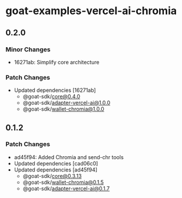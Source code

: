 # goat-examples-vercel-ai-chromia

## 0.2.0

### Minor Changes

- 16271ab: Simplify core architecture

### Patch Changes

- Updated dependencies [16271ab]
  - @goat-sdk/core@0.4.0
  - @goat-sdk/adapter-vercel-ai@1.0.0
  - @goat-sdk/wallet-chromia@1.0.0

## 0.1.2

### Patch Changes

- ad45f94: Added Chromia and send-chr tools
- Updated dependencies [cad06c0]
- Updated dependencies [ad45f94]
  - @goat-sdk/core@0.3.13
  - @goat-sdk/wallet-chromia@0.1.5
  - @goat-sdk/adapter-vercel-ai@0.1.7
